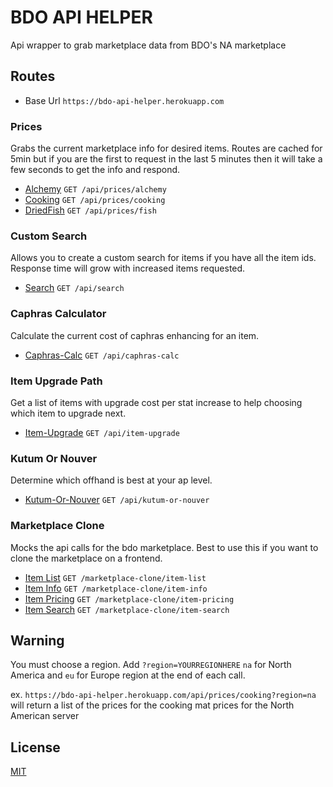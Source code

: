# BDO API HELPER

Api wrapper to grab marketplace data from BDO's NA marketplace

## Routes

- Base Url `https://bdo-api-helper.herokuapp.com`

### Prices

Grabs the current marketplace info for desired items. Routes are cached for 5min but if you are the first to request in the last 5 minutes then it will take a few seconds to get the info and respond.

- [Alchemy](docs/prices/alchemy.md) `GET /api/prices/alchemy`
- [Cooking](docs/prices/cooking.md) `GET /api/prices/cooking`
- [DriedFish](docs/prices/fish.md) `GET /api/prices/fish`

### Custom Search

Allows you to create a custom search for items if you have all the item ids. Response time will grow with increased items requested.

- [Search](docs/search.md) `GET /api/search`

### Caphras Calculator

Calculate the current cost of caphras enhancing for an item.

- [Caphras-Calc](docs/caphrasCalc.md) `GET /api/caphras-calc`

### Item Upgrade Path

Get a list of items with upgrade cost per stat increase to help choosing which item to upgrade next.

- [Item-Upgrade](docs/itemUpgrade.md) `GET /api/item-upgrade`

### Kutum Or Nouver

Determine which offhand is best at your ap level.

- [Kutum-Or-Nouver](docs/kutumOrNouver.md) `GET /api/kutum-or-nouver`

### Marketplace Clone

Mocks the api calls for the bdo marketplace. Best to use this if you want to clone the marketplace on a frontend.

- [Item List](docs/mpClone/itemList.md) `GET /marketplace-clone/item-list`
- [Item Info](docs/mpClone/itemInfo.md) `GET /marketplace-clone/item-info`
- [Item Pricing](docs/mpClone/itemPricing.md) `GET /marketplace-clone/item-pricing`
- [Item Search](docs/mpClone/itemSearch.md) `GET /marketplace-clone/item-search`

## Warning

You must choose a region. Add `?region=YOURREGIONHERE` `na` for North America and `eu` for Europe region at the end of each call.

ex. `https://bdo-api-helper.herokuapp.com/api/prices/cooking?region=na` will return a list of the prices for the cooking mat prices for the North American server

## License

[MIT](https://choosealicense.com/licenses/mit/)
